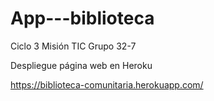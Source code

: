 # App---biblioteca
Ciclo 3 Misión TIC Grupo 32-7

Despliegue página web en Heroku

https://biblioteca-comunitaria.herokuapp.com/

